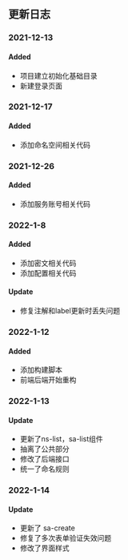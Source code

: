 ## 更新日志

### 2021-12-13

#### Added

- 项目建立初始化基础目录
- 新建登录页面

### 2021-12-17

#### Added

- 添加命名空间相关代码


### 2021-12-26

#### Added

- 添加服务账号相关代码


### 2022-1-8

#### Added

- 添加密文相关代码
- 添加配置相关代码

#### Update

- 修复注解和label更新时丢失问题


### 2022-1-12

#### Added

- 添加构建脚本
- 前端后端开始重构


### 2022-1-13

#### Update

- 更新了ns-list，sa-list组件
- 抽离了公共部分
- 修改了后端接口
- 统一了命名规则

### 2022-1-14

#### Update

- 更新了 sa-create
- 修复了多次表单验证失效问题
- 修改了界面样式 